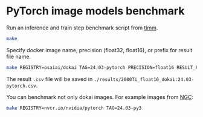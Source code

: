 # PyTorch image models benchmark

Run an inference and train step benchmark script from [timm](https://github.com/huggingface/pytorch-image-models/blob/main/benchmark.py).
```bash
make
```

Specify docker image name, precision (float32, float16), or prefix for result file name.
```bash
make REGISTRY=osaiai/dokai TAG=24.03-pytorch PRECISION=float16 RESULT_PREFIX=2080Ti GPUS='\"device=0\"'
```
The result `.csv` file will be saved in `./results/2080Ti_float16_dokai:24.03-pytorch.csv`.

You can benchmark not only dokai images. For example images from [NGC](https://catalog.ngc.nvidia.com/):
```bash
make REGISTRY=nvcr.io/nvidia/pytorch TAG=24.03-py3
```
